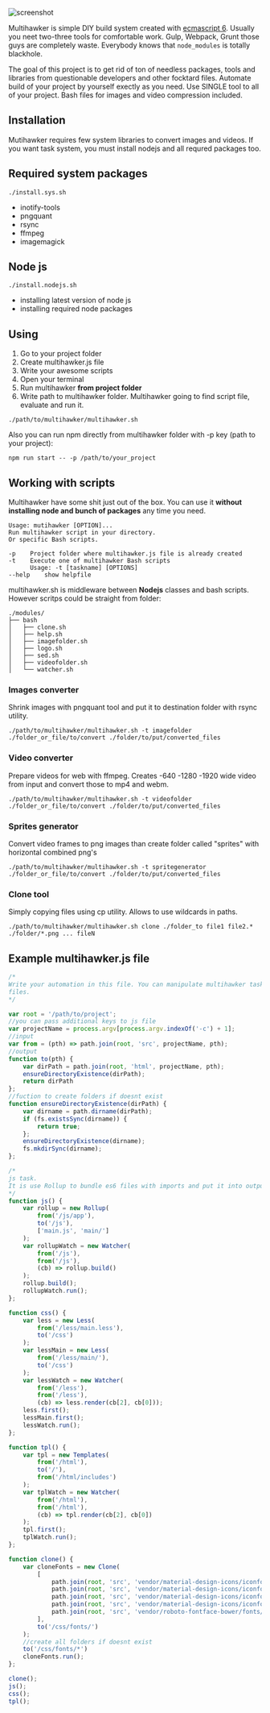 ![screenshot](http://bajjy.com/images/multihawker_logo.svg)

Multihawker is simple DIY build system created with [ecmascript 6](http://www.ecma-international.org/ecma-262/6.0/). 
Usually you neet two-three tools for comfortable work. Gulp, Webpack, Grunt those guys are completely waste. Everybody knows that `node_modules` is totally blackhole.

The goal of this project is to get rid of ton of needless packages, tools and libraries from questionable developers and other focktard files.
Automate build of your project by yourself exectly as you need. Use SINGLE tool to all of your project. 
Bash files for images and video compression included. 

## Installation
Mutihawker requires few system libraries to convert images and videos. If you want task system, you must install nodejs and all requred packages too. 

## Required system packages
    ./install.sys.sh
- inotify-tools
- pngquant
- rsync
- ffmpeg
- imagemagick

## Node js
    ./install.nodejs.sh
- installing latest version of node js
- installing required node packages

## Using
1. Go to your project folder
2. Create multihawker.js file
3. Write your awesome scripts
4. Open your terminal
5. Run multihawker **from project folder**
5. Write path to multihawker folder. Multihawker going to find script file, evaluate and run it.
```
./path/to/multihawker/multihawker.sh
```
Also you can run npm directly from multihawker folder with -p key (path to your project):
```
npm run start -- -p /path/to/your_project
```

## Working with scripts
Multihawker have some shit just out of the box. You can use it **without installing node and bunch of packages** any time you need.
```
Usage: mutihawker [OPTION]...
Run multihawker script in your directory.
Or specific Bash scripts.

-p    Project folder where multihawker.js file is already created
-t    Execute one of multihawker Bash scripts
      Usage: -t [taskname] [OPTIONS]
--help    show helpfile
```
multihawker.sh is middleware between **Nodejs** classes and bash scripts. However scritps could be straight from folder:
```
./modules/
├── bash
│   ├── clone.sh
│   ├── help.sh
│   ├── imagefolder.sh
│   ├── logo.sh
│   ├── sed.sh
│   ├── videofolder.sh
│   └── watcher.sh
```

### Images converter
Shrink images with pngquant tool and put it to destination folder with rsync utility.
```
./path/to/multihawker/multihawker.sh -t imagefolder ./folder_or_file/to/convert ./folder/to/put/converted_files
```

### Video converter
Prepare videos for web with ffmpeg. Creates -640 -1280 -1920 wide video from input and convert those to mp4 and webm.
```
./path/to/multihawker/multihawker.sh -t videofolder ./folder_or_file/to/convert ./folder/to/put/converted_files
```
### Sprites generator
Convert video frames to png images than create folder called \"sprites\" with horizontal combined png's
```
./path/to/multihawker/multihawker.sh -t spritegenerator ./folder_or_file/to/convert ./folder/to/put/converted_files
```
### Clone tool
Simply copying files using cp utility. Allows to use wildcards in paths.
```
./path/to/multihawker/multihawker.sh clone ./folder_to file1 file2.* ./folder/*.png ... fileN
```
## Example multihawker.js file

```js
/*
Write your automation in this file. You can manipulate multihawker tasks from * this file. Or you can simply write js or es6 code here and work with your 
files.
*/

var root = '/path/to/project';
//you can pass additional keys to js file
var projectName = process.argv[process.argv.indexOf('-c') + 1];
//input
var from = (pth) => path.join(root, 'src', projectName, pth);
//output
function to(pth) {
    var dirPath = path.join(root, 'html', projectName, pth);
    ensureDirectoryExistence(dirPath);
    return dirPath
};
//fuction to create folders if doesnt exist
function ensureDirectoryExistence(dirPath) {
    var dirname = path.dirname(dirPath);
    if (fs.existsSync(dirname)) {
        return true;
    };
    ensureDirectoryExistence(dirname);
    fs.mkdirSync(dirname);
};

/*
js task.
It is use Rollup to bundle es6 files with imports and put it into output folder with `to` function
*/
function js() {
    var rollup = new Rollup(
        from('/js/app'), 
        to('/js'), 
        ['main.js', 'main/']
    );
    var rollupWatch = new Watcher(
        from('/js'), 
        from('/js'), 
        (cb) => rollup.build()
    );
    rollup.build();
    rollupWatch.run();
};

function css() {
    var less = new Less(
        from('/less/main.less'), 
        to('/css')
    );
    var lessMain = new Less(
        from('/less/main/'), 
        to('/css')
    );
    var lessWatch = new Watcher(
        from('/less'), 
        from('/less'), 
        (cb) => less.render(cb[2], cb[0]));
    less.first();
    lessMain.first();
    lessWatch.run();
};

function tpl() {
    var tpl = new Templates(
        from('/html'), 
        to('/'), 
        from('/html/includes')
    );
    var tplWatch = new Watcher(
        from('/html'), 
        from('/html'), 
        (cb) => tpl.render(cb[2], cb[0])
    );
    tpl.first();
    tplWatch.run();
};

function clone() {
    var cloneFonts = new Clone(
        [
            path.join(root, 'src', 'vendor/material-design-icons/iconfont/MaterialIcons-Regular.eot'),
            path.join(root, 'src', 'vendor/material-design-icons/iconfont/MaterialIcons-Regular.woff'),
            path.join(root, 'src', 'vendor/material-design-icons/iconfont/MaterialIcons-Regular.woff2'),
            path.join(root, 'src', 'vendor/material-design-icons/iconfont/MaterialIcons-Regular.ttf'),
            path.join(root, 'src', 'vendor/roboto-fontface-bower/fonts/roboto/*')
        ],
        to('/css/fonts/')
    );
    //create all folders if doesnt exist
    to('/css/fonts/*')
    cloneFonts.run();
};

clone();
js();
css();
tpl();
```
